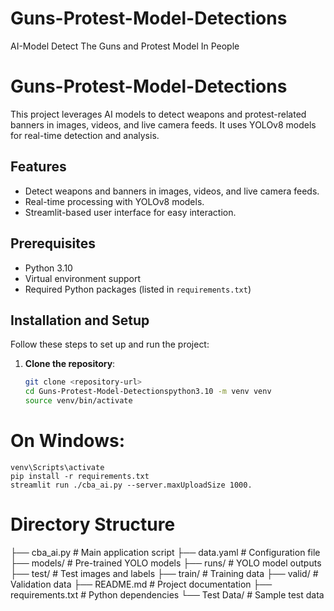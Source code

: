 # Guns-Protest-Model-Detections
AI-Model Detect The Guns and Protest Model In People 
# Guns-Protest-Model-Detections

This project leverages AI models to detect weapons and protest-related banners in images, videos, and live camera feeds. It uses YOLOv8 models for real-time detection and analysis.

## Features

- Detect weapons and banners in images, videos, and live camera feeds.
- Real-time processing with YOLOv8 models.
- Streamlit-based user interface for easy interaction.

## Prerequisites

- Python 3.10
- Virtual environment support
- Required Python packages (listed in `requirements.txt`)

## Installation and Setup

Follow these steps to set up and run the project:

1. **Clone the repository**:
   ```bash
   git clone <repository-url>
   cd Guns-Protest-Model-Detectionspython3.10 -m venv venv
   source venv/bin/activate 
 # On Windows: 
    venv\Scripts\activate
    pip install -r requirements.txt
    streamlit run ./cba_ai.py --server.maxUploadSize 1000.

# Directory Structure
├── cba_ai.py                # Main application script
├── data.yaml                # Configuration file
├── models/                  # Pre-trained YOLO models
├── runs/                    # YOLO model outputs
├── test/                    # Test images and labels
├── train/                   # Training data
├── valid/                   # Validation data
├── README.md                # Project documentation
├── requirements.txt         # Python dependencies
└── Test Data/               # Sample test data